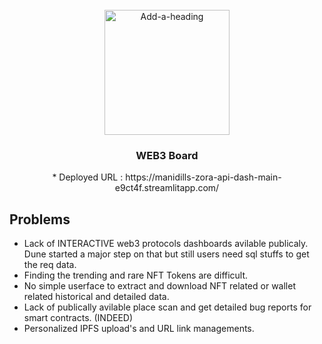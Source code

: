 <br />
<div align="center">
    <a href="https://postimg.cc/9z878ZTS"><img src="https://i.postimg.cc/Prv0NQ73/Web3.png" alt="Add-a-heading" border="0" width="200" height="200"></a>
  <h3 align="center">WEB3 Board</h3>
  * Deployed URL : https://manidills-zora-api-dash-main-e9ct4f.streamlitapp.com/
</div>

## Problems

* Lack of INTERACTIVE web3 protocols dashboards avilable publicaly. Dune started a major step on that but still users need sql stuffs to get the req data.
* Finding the trending and rare NFT Tokens are difficult.
* No simple userface to extract and download NFT related or wallet related historical and detailed data.
* Lack of publically avilable place scan and get detailed bug reports for smart contracts. (INDEED)
* Personalized IPFS upload's and URL link managements.

